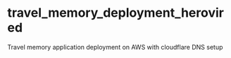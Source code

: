 # travel_memory_deployment_herovired
Travel memory application deployment on AWS with cloudflare DNS setup
